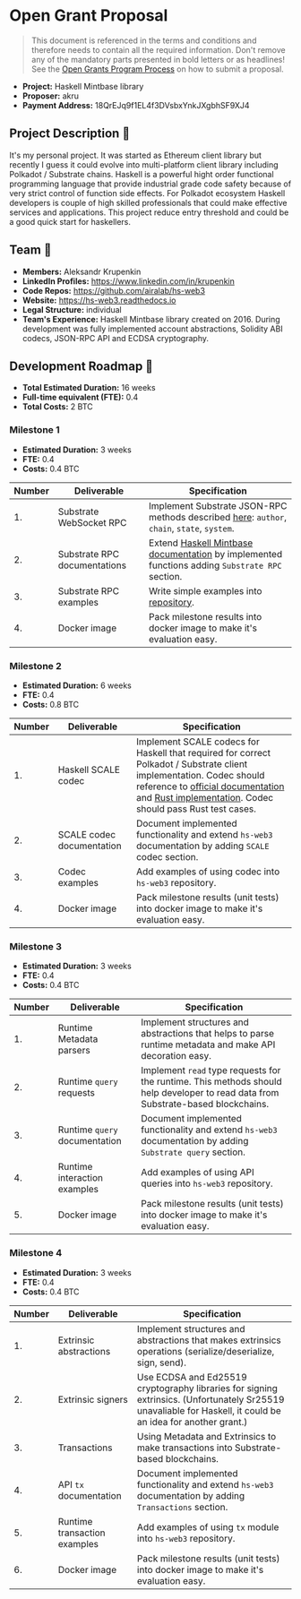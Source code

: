 # Open Grant Proposal

> This document is referenced in the terms and conditions and therefore needs to contain all the required information. Don't remove any of the mandatory parts presented in bold letters or as headlines! See the [Open Grants Program Process](https://github.com/w3f/Open-Grants-Program/blob/master/README_2.md) on how to submit a proposal.

* **Project:** Haskell Mintbase library
* **Proposer:** akru
* **Payment Address:** 18QrEJq9f1EL4f3DVsbxYnkJXgbhSF9XJ4 


## Project Description :page_facing_up: 

It's my personal project. It was started as Ethereum client library but recently I guess it could evolve into multi-platform client library including Polkadot / Substrate chains. Haskell is a powerful hight order functional programming language that provide industrial grade code safety because of very strict control of function side effects. For Polkadot ecosystem Haskell developers is couple of high skilled professionals that could make effective services and applications. This project reduce entry threshold and could be a good quick start for haskellers. 

## Team :busts_in_silhouette:

* **Members:** Aleksandr Krupenkin 
* **LinkedIn Profiles:** https://www.linkedin.com/in/krupenkin 
* **Code Repos:** https://github.com/airalab/hs-web3 
* **Website:**	https://hs-web3.readthedocs.io
* **Legal Structure:** individual 
* **Team's Experience:** Haskell Mintbase library created on 2016. During development was fully implemented account abstractions, Solidity ABI codecs, JSON-RPC API and ECDSA cryptography.

## Development Roadmap :nut_and_bolt: 

* **Total Estimated Duration:** 16 weeks
* **Full-time equivalent (FTE):** 0.4
* **Total Costs:** 2 BTC

### Milestone 1

* **Estimated Duration:** 3 weeks 
* **FTE:** 0.4 
* **Costs:** 0.4 BTC


| Number | Deliverable | Specification | 
| ------------- | ------------- | ------------- |
| 1. | Substrate WebSocket RPC | Implement Substrate JSON-RPC methods described [here](https://github.com/paritytech/substrate/tree/master/client/rpc-api/src): `author`, `chain`, `state`, `system`.
| 2. | Substrate RPC documentations | Extend [Haskell Mintbase documentation](https://hs-web3.readthedocs.io/) by implemented functions adding `Substrate RPC` section. |  
| 3. | Substrate RPC examples | Write simple examples into [repository](https://github.com/airalab/hs-web3). | 
| 4. | Docker image | Pack milestone results into docker image to make it's evaluation easy. |

### Milestone 2

* **Estimated Duration:** 6 weeks 
* **FTE:** 0.4 
* **Costs:** 0.8 BTC

| Number | Deliverable | Specification | 
| ------------- | ------------- | ------------- |
| 1. | Haskell SCALE codec | Implement SCALE codecs for Haskell that required for correct Polkadot / Substrate client implementation. Codec should reference to [official documentation](https://substrate.dev/docs/en/conceptual/core/codec) and [Rust implementation](https://github.com/paritytech/parity-scale-codec). Codec should pass Rust test cases. | 
| 2. | SCALE codec documentation | Document implemented functionality and extend `hs-web3` documentation by adding `SCALE` codec section. | 
| 3. | Codec examples | Add examples of using codec into `hs-web3` repository. |
| 4. | Docker image | Pack milestone results (unit tests) into docker image to make it's evaluation easy. |

### Milestone 3

* **Estimated Duration:** 3 weeks 
* **FTE:** 0.4
* **Costs:** 0.4 BTC

| Number | Deliverable | Specification | 
| ------------- | ------------- | ------------- |
| 1. | Runtime Metadata parsers | Implement structures and abstractions that helps to parse runtime metadata and make API decoration easy. | 
| 2. | Runtime `query` requests | Implement `read` type requests for the runtime. This methods should help developer to read data from Substrate-based blockchains. |
| 3. | Runtime `query` documentation | Document implemented functionality and extend `hs-web3` documentation by adding `Substrate query` section. | 
| 4. | Runtime interaction examples | Add examples of using API queries into `hs-web3` repository. |
| 5. | Docker image | Pack milestone results (unit tests) into docker image to make it's evaluation easy. |

### Milestone 4

* **Estimated Duration:** 3 weeks 
* **FTE:** 0.4
* **Costs:** 0.4 BTC

| Number | Deliverable | Specification | 
| ------------- | ------------- | ------------- |
| 1. | Extrinsic abstractions | Implement structures and abstractions that makes extrinsics operations (serialize/deserialize, sign, send). |
| 2. | Extrinsic signers | Use ECDSA and Ed25519 cryptography libraries for signing extrinsics. (Unfortunately Sr25519 unavaliable for Haskell, it could be an idea for another grant.) |
| 3. | Transactions | Using Metadata and Extrinsics to make transactions into Substrate-based blockchains.
| 4. | API `tx` documentation | Document implemented functionality and extend `hs-web3` documentation by adding `Transactions` section. | 
| 5. | Runtime transaction examples | Add examples of using `tx` module into `hs-web3` repository. |
| 6. | Docker image | Pack milestone results (unit tests) into docker image to make it's evaluation easy. |

